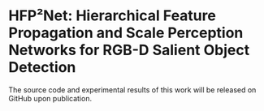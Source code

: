 # HFP²Net: Hierarchical Feature Propagation and Scale Perception Networks for RGB-D Salient Object Detection
The source code and experimental results of this work will be released on GitHub upon publication.
